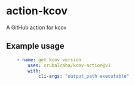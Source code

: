 # action-kcov

A GitHub action for kcov

## Example usage

```yml
    - name: get kcov version
        uses: crubalcaba/kcov-action@v1
        with:
            cli-args: "output_path executable"
```
